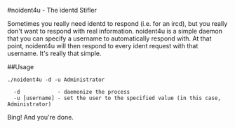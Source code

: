 #noident4u - The identd Stifler

Sometimes you really need identd to respond (i.e. for an ircd), but you really don't want
to respond with real information. noident4u is a simple daemon that you can specify a username
to automatically respond with. At that point, noident4u will then respond to every ident
request with that username. It's really that simple.

##Usage

```
./noident4u -d -u Administrator

  -d            - daemonize the process
  -u [username] - set the user to the specified value (in this case, Administrator)

```

Bing! And you're done.

